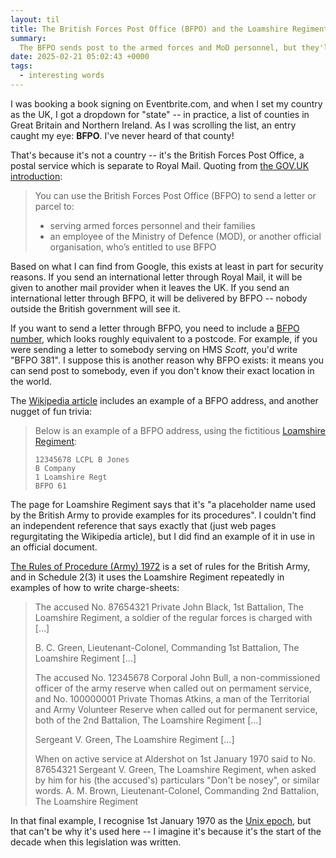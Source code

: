 ```yaml
---
layout: til
title: The British Forces Post Office (BFPO) and the Loamshire Regiment
summary:
  The BFPO sends post to the armed forces and MoD personnel, but they'll never send it to the Loamshire Regiment, which is just a placeholder name for documentation.
date: 2025-02-21 05:02:43 +0000
tags:
  - interesting words
---
```

I was booking a book signing on Eventbrite.com, and when I set my country as the UK, I got a dropdown for "state" -- in practice, a list of counties in Great Britain and Northern Ireland.
As I was scrolling the list, an entry caught my eye: **BFPO**.
I've never heard of that county!

That's because it's not a country -- it's the British Forces Post Office, a postal service which is separate to Royal Mail.
Quoting from [the GOV.UK introduction](https://www.gov.uk/bfpo):

> You can use the British Forces Post Office (BFPO) to send a letter or parcel to:
>
> * serving armed forces personnel and their families
> * an employee of the Ministry of Defence (MOD), or another official organisation, who’s entitled to use BFPO

Based on what I can find from Google, this exists at least in part for security reasons.
If you send an international letter through Royal Mail, it will be given to another mail provider when it leaves the UK.
If you send an international letter through BFPO, it will be delivered by BFPO -- nobody outside the British government will see it.

If you want to send a letter through BFPO, you need to include a [BFPO number], which looks roughly equivalent to a postcode.
For example, if you were sending a letter to somebody serving on HMS&nbsp;*Scott*, you'd write "BFPO&nbsp;381".
I suppose this is another reason why BFPO exists: it means you can send post to somebody, even if you don't know their exact location in the world.

The [Wikipedia article] includes an example of a BFPO address, and another nugget of fun trivia:

> Below is an example of a BFPO address, using the fictitious [Loamshire Regiment](https://en.wikipedia.org/wiki/Loamshire_Regiment):
>
> ```
> 12345678 LCPL B Jones
> B Company
> 1 Loamshire Regt
> BFPO 61
> ```

The page for Loamshire Regiment says that it's "a placeholder name used by the British Army to provide examples for its procedures".
I couldn't find an independent reference that says exactly that (just web pages regurgitating the Wikipedia article), but I did find an example of it in use in an official document.

[The Rules of Procedure (Army) 1972][rules] is a set of rules for the British Army, and in Schedule 2(3) it uses the Loamshire Regiment repeatedly in examples of how to write charge-sheets:

> The accused No. 87654321 Private John Black, 1st Battalion, The Loamshire Regiment, a soldier of the regular forces is charged with […]
>
> B. C. Green, Lieutenant-Colonel, Commanding 1st Battalion, The Loamshire Regiment […]
>
> The accused No. 12345678 Corporal John Bull, a non-commissioned officer of the army reserve when called out on permament service, and No. 100000001 Private Thomas Atkins, a man of the Territorial and Army Volunteer Reserve when called out for permanent service, both of the 2nd Battalion, The Loamshire Regiment […]
>
> Sergeant V. Green, The Loamshire Regiment […]
>
> When on active service at Aldershot on 1st January 1970 said to No. 87654321 Sergeant V. Green, The Loamshire Regiment, when asked by him for his (the accused's) particulars "Don't be nosey", or similar words. A. M. Brown, Lieutenant-Colonel, Commanding 2nd Battalion, The Loamshire Regiment

In that final example, I recognise 1st January 1970 as the [Unix epoch], but that can't be why it's used here -- I imagine it's because it's the start of the decade when this legislation was written.

[BFPO number]: https://www.gov.uk/bfpo/find-a-bfpo-number
[Wikipedia article]: https://en.wikipedia.org/wiki/British_Forces_Post_Office
[rules]: https://www.legislation.gov.uk/uksi/1972/316/made
[Unix epoch]: https://en.wikipedia.org/wiki/Epoch_(computing)
